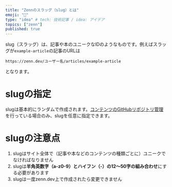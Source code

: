 ```yaml
---
title: "Zennのスラッグ（slug）とは"
emoji: "🤔"
type: "idea" # tech: 技術記事 / idea: アイデア
topics: ["zenn"]
published: true
---
```


slug（スラッグ）は、記事や本のユニークなIDのようなものです。例えばスラッグが`example-article`の記事のURLは

```
https://zenn.dev/ユーザー名/articles/example-article
```

となります。

# slugの指定
slugは基本的にランダムで作成されます。[コンテンツのGitHubリポジトリ管理](https://zenn.dev/zenn/articles/connect-to-github)を行っている場合のみ、slugを任意に指定できます。

# slugの注意点
1. slugはサイト全体で（記事や本などのコンテンツの種類ごとに）ユニークでなければなりません
2. slugは**半角英数字（a-z0-9）とハイフン（-）の12〜50字の組み合わせ**にする必要があります
3. slugは一度zenn.dev上で作成されたら変更できません
